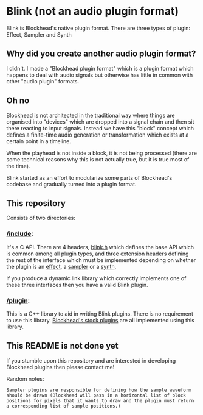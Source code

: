 # Blink (not an audio plugin format)

Blink is Blockhead's native plugin format. There are three types of plugin: Effect, Sampler and Synth

## Why did you create another audio plugin format?

I didn't. I made a "Blockhead plugin format" which is a plugin format which happens to deal with audio signals but otherwise has little in common with other "audio plugin" formats. 

## Oh no

Blockhead is not architected in the traditional way where things are organised into "devices" which are dropped into a signal chain and then sit there reacting to input signals. Instead we have this "block" concept which defines a finite-time audio generation or transformation which exists at a certain point in a timeline.

When the playhead is not inside a block, it is not being processed (there are some technical reasons why this is not actually true, but it is true most of the time).

Blink started as an effort to modularize some parts of Blockhead's codebase and gradually turned into a plugin format.

## This repository

Consists of two directories:

### [/include](/include):
It's a C API. There are 4 headers, [blink.h](/include/blink.h) which defines the base API which is common among all plugin types, and three extension headers defining the rest of the interface which must be implemented depending on whether the plugin is an [effect](/include/blink_effect.h), a [sampler](/include/blink_sampler.h) or a [synth](/include/blink_synth.h).

If you produce a dynamic link library which correctly implements one of these three interfaces then you have a valid Blink plugin.

### [/plugin](/plugin):
This is a C++ library to aid in writing Blink plugins. There is no requirement to use this library. [Blockhead's stock plugins](https://github.com/colugomusic/blockhead_generators) are all implemented using this library.

## This README is not done yet
If you stumble upon this repository and are interested in developing Blockhead plugins then please contact me!

Random notes:
```
Sampler plugins are responsible for defining how the sample waveform should be drawn (Blockhead will pass in a horizontal list of block positions for pixels that it wants to draw and the plugin must return a corresponding list of sample positions.)
```
